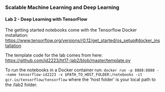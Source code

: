 ### Scalable Machine Learning and Deep Learning
#### Lab 2 - Deep Learning with TensorFlow

The getting started notebooks come with the Tensorflow Docker installation: 
https://www.tensorflow.org/versions/r0.12/get_started/os_setup#docker_installation

The template code for the lab comes from here:
https://github.com/id2223/ht17-lab2/blob/master/template.py

To run the notebooks in a Docker container run:
`docker run -p 8888:8888 --name tensorflow-id2223 -v $PATH_TO_HOST_FOLDER:/notebooks -it gcr.io/tensorflow/tensorflow`
where the 'host folder' is your local path to the /lab2 folder.
